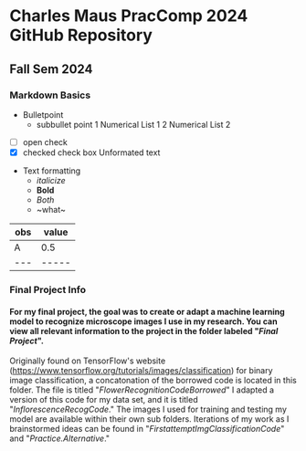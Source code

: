 # Charles Maus PracComp 2024 GitHub Repository
## Fall Sem 2024
### Markdown Basics

- Bulletpoint
	- subbullet point
1 Numerical List 1
2 Numerical List 2 
-[ ] open check
-[x] checked check box
Unformated text

- Text formatting 
	- _italicize_
	- __Bold__
	- _*Both*_
	- ~what~

| obs | value |
| --- | ----- |
| A   | 0.5   |
| --- | ----- | 



### Final Project Info 

#### For my final project, the goal was to create or adapt a machine learning model to recognize microscope images I use in my research. You can view all relevant information to the project in the folder labeled "_*Final Project*_". 
Originally found on TensorFlow's website (https://www.tensorflow.org/tutorials/images/classification) for binary image classification, a concatonation of the borrowed code is located in this folder. The file is titled "_FlowerRecognitionCodeBorrowed_" I adapted a version of this code for my data set, and it is titled "_InflorescenceRecogCode_." The images I used for training and testing my model are available within their own sub folders. Iterations of my work as I brainstormed ideas can be found in "_FirstattemptImgClassificationCode_" and "_Practice.Alternative_."
